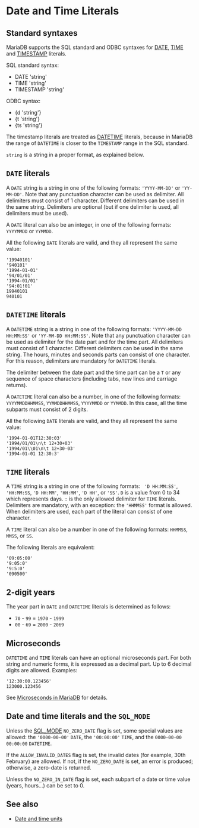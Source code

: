 
# Date and Time Literals


## Standard syntaxes


MariaDB supports the SQL standard and ODBC syntaxes for [DATE](date-and-time-literals.md), [TIME](../sql-statements/administrative-sql-statements/system-tables/information-schema/time_ms-column-in-information_schemaprocesslist.md) and [TIMESTAMP](../sql-statements/built-in-functions/date-time-functions/timestamp-function.md) literals.


SQL standard syntax:


* DATE 'string'
* TIME 'string'
* TIMESTAMP 'string'


ODBC syntax:


* {d 'string'}
* {t 'string'}
* {ts 'string'}


The timestamp literals are treated as [DATETIME](../../data-types/date-and-time-data-types/datetime.md) literals, because in MariaDB the range of `DATETIME` is closer to the `TIMESTAMP` range in the SQL standard.


`string` is a string in a proper format, as explained below.


## `DATE` literals


A `DATE` string is a string in one of the following formats: `'YYYY-MM-DD'` or `'YY-MM-DD'`. Note that any punctuation character can be used as delimiter. All delimiters must consist of 1 character. Different delimiters can be used in the same string. Delimiters are optional (but if one delimiter is used, all delimiters must be used).


A `DATE` literal can also be an integer, in one of the following formats: `YYYYMMDD` or `YYMMDD`.


All the following `DATE` literals are valid, and they all represent the same value:


```
'19940101'
'940101'
'1994-01-01'
'94/01/01'
'1994-01/01'
'94:01!01'
19940101
940101
```

## `DATETIME` literals


A `DATETIME` string is a string in one of the following formats: `'YYYY-MM-DD HH:MM:SS'` or `'YY-MM-DD HH:MM:SS'`. Note that any punctuation character can be used as delimiter for the date part and for the time part. All delimiters must consist of 1 character. Different delimiters can be used in the same string. The hours, minutes and seconds parts can consist of one character. For this reason, delimiters are mandatory for `DATETIME` literals.


The delimiter between the date part and the time part can be a `T` or any sequence of space characters (including tabs, new lines and carriage returns).


A `DATETIME` literal can also be a number, in one of the following formats: `YYYYMMDDHHMMSS`, `YYMMDDHHMMSS`, `YYYYMMDD` or `YYMMDD`. In this case, all the time subparts must consist of 2 digits.


All the following `DATE` literals are valid, and they all represent the same value:


```
'1994-01-01T12:30:03'
'1994/01/01\n\t 12+30+03'
'1994/01\\01\n\t 12+30-03'
'1994-01-01 12:30:3'
```

## `TIME` literals


A `TIME` string is a string in one of the following formats: ` 'D HH:MM:SS'`, `'HH:MM:SS`, `'D HH:MM'`, `'HH:MM'`, `'D HH'`, or `'SS'`. `D` is a value from 0 to 34 which represents days. `:` is the only allowed delimiter for `TIME` literals. Delimiters are mandatory, with an exception: the `'HHMMSS'` format is allowed. When delimiters are used, each part of the literal can consist of one character.


A `TIME` literal can also be a number in one of the following formats: `HHMMSS`, `MMSS`, or `SS`.


The following literals are equivalent:


```
'09:05:00'
'9:05:0'
'9:5:0'
'090500'
```

## 2-digit years


The year part in `DATE` and `DATETIME` literals is determined as follows:


* `70` - `99` = `1970` - `1999`
* `00` - `69` = `2000` - `2069`


## Microseconds


`DATETIME` and `TIME` literals can have an optional microseconds part. For both string and numeric forms, it is expressed as a decimal part. Up to 6 decimal digits are allowed. Examples:


```
'12:30:00.123456'
123000.123456
```

See [Microseconds in MariaDB](../sql-statements/built-in-functions/date-time-functions/microseconds-in-mariadb.md) for details.


## Date and time literals and the `SQL_MODE`


Unless the [SQL_MODE](../../../server-management/variables-and-modes/sql-mode.md) `NO_ZERO_DATE` flag is set, some special values are allowed: the `'0000-00-00'` `DATE`, the `'00:00:00'` `TIME`, and the `0000-00-00 00:00:00` `DATETIME`.


If the `ALLOW_INVALID_DATES` flag is set, the invalid dates (for example, 30th February) are allowed. If not, if the `NO_ZERO_DATE` is set, an error is produced; otherwise, a zero-date is returned.


Unless the `NO_ZERO_IN_DATE` flag is set, each subpart of a date or time value (years, hours...) can be set to 0.


## See also


* [Date and time units](../sql-statements/built-in-functions/date-time-functions/date-and-time-units.md)

